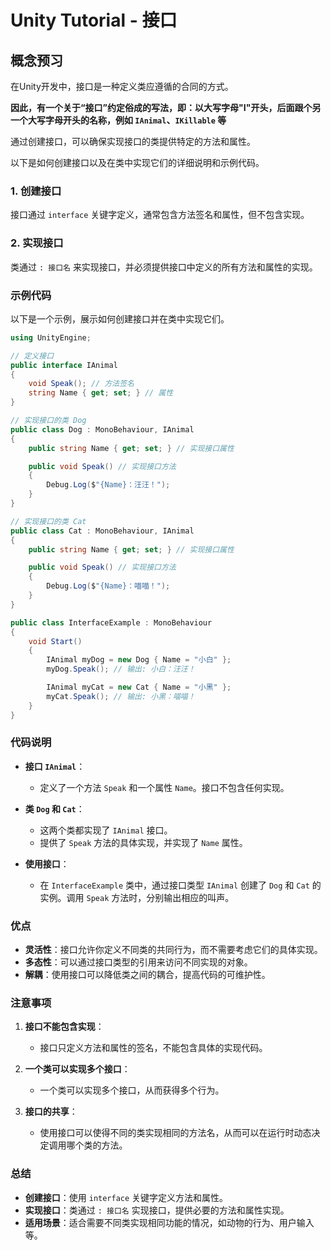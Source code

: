 # Unity Tutorial - 接口

## 概念预习

在Unity开发中，接口是一种定义类应遵循的合同的方式。

**因此，有一个关于“接口”约定俗成的写法，即：以大写字母"I"开头，后面跟个另一个大写字母开头的名称，例如 `IAnimal`、`IKillable` 等**

通过创建接口，可以确保实现接口的类提供特定的方法和属性。

以下是如何创建接口以及在类中实现它们的详细说明和示例代码。

### 1. 创建接口

接口通过 `interface` 关键字定义，通常包含方法签名和属性，但不包含实现。

### 2. 实现接口

类通过 `: 接口名` 来实现接口，并必须提供接口中定义的所有方法和属性的实现。

### 示例代码

以下是一个示例，展示如何创建接口并在类中实现它们。

```csharp
using UnityEngine;

// 定义接口
public interface IAnimal
{
    void Speak(); // 方法签名
    string Name { get; set; } // 属性
}

// 实现接口的类 Dog
public class Dog : MonoBehaviour, IAnimal
{
    public string Name { get; set; } // 实现接口属性

    public void Speak() // 实现接口方法
    {
        Debug.Log($"{Name}：汪汪！");
    }
}

// 实现接口的类 Cat
public class Cat : MonoBehaviour, IAnimal
{
    public string Name { get; set; } // 实现接口属性

    public void Speak() // 实现接口方法
    {
        Debug.Log($"{Name}：喵喵！");
    }
}

public class InterfaceExample : MonoBehaviour
{
    void Start()
    {
        IAnimal myDog = new Dog { Name = "小白" };
        myDog.Speak(); // 输出: 小白：汪汪！

        IAnimal myCat = new Cat { Name = "小黑" };
        myCat.Speak(); // 输出: 小黑：喵喵！
    }
}
```

### 代码说明

- **接口 `IAnimal`**：
  - 定义了一个方法 `Speak` 和一个属性 `Name`。接口不包含任何实现。

- **类 `Dog` 和 `Cat`**：
  - 这两个类都实现了 `IAnimal` 接口。
  - 提供了 `Speak` 方法的具体实现，并实现了 `Name` 属性。

- **使用接口**：
  - 在 `InterfaceExample` 类中，通过接口类型 `IAnimal` 创建了 `Dog` 和 `Cat` 的实例。调用 `Speak` 方法时，分别输出相应的叫声。

### 优点

- **灵活性**：接口允许你定义不同类的共同行为，而不需要考虑它们的具体实现。
- **多态性**：可以通过接口类型的引用来访问不同实现的对象。
- **解耦**：使用接口可以降低类之间的耦合，提高代码的可维护性。

### 注意事项

1. **接口不能包含实现**：
   - 接口只定义方法和属性的签名，不能包含具体的实现代码。

2. **一个类可以实现多个接口**：
   - 一个类可以实现多个接口，从而获得多个行为。

3. **接口的共享**：
   - 使用接口可以使得不同的类实现相同的方法名，从而可以在运行时动态决定调用哪个类的方法。

### 总结

- **创建接口**：使用 `interface` 关键字定义方法和属性。
- **实现接口**：类通过 `: 接口名` 实现接口，提供必要的方法和属性实现。
- **适用场景**：适合需要不同类实现相同功能的情况，如动物的行为、用户输入等。
